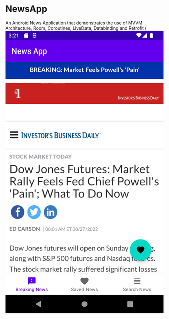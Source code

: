 # NewsApp
An Android News Application that demonstrates the use of MVVM Architecture, Room, Coroutines, LiveData, Databinding and Retrofit
(![Alt text](Screenshot_20220827_161553.png)